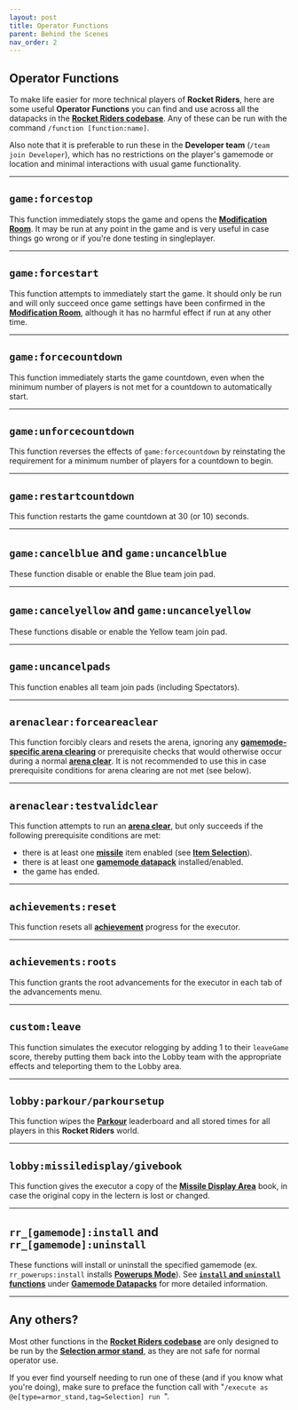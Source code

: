 ```yaml
---
layout: post
title: Operator Functions
parent: Behind the Scenes
nav_order: 2
---
```

**Operator Functions**
---

To make life easier for more technical players of **Rocket Riders**, here are some useful **Operator Functions** you can find and use across all the datapacks in the **[Rocket Riders codebase](https://github.com/ZeroniaServer/RocketRiders)**. Any of these can be run with the command `/function [function:name]`.

Also note that it is preferable to run these in the **Developer team** (`/team join Developer`), which has no restrictions on the player's gamemode or location and minimal interactions with usual game functionality.

---
## `game:forcestop`

This function immediately stops the game and opens the **[Modification Room](https://zeroniaserver.github.io/RocketRidersWiki/modification_room)**. It may be run at any point in the game and is very useful in case things go wrong or if you're done testing in singleplayer.

---
## `game:forcestart`

This function attempts to immediately start the game. It should only be run and will only succeed once game settings have been confirmed in the **[Modification Room](https://zeroniaserver.github.io/RocketRidersWiki/modification_room)**, although it has no harmful effect if run at any other time.

---
## `game:forcecountdown`

This function immediately starts the game countdown, even when the minimum number of players is not met for a countdown to automatically start.

---
## `game:unforcecountdown`

This function reverses the effects of `game:forcecountdown` by reinstating the requirement for a minimum number of players for a countdown to begin.

---
## `game:restartcountdown`

This function restarts the game countdown at 30 (or 10) seconds.

---
## `game:cancelblue` and `game:uncancelblue`

These function disable or enable the Blue team join pad.

---
## `game:cancelyellow` and `game:uncancelyellow`

These functions disable or enable the Yellow team join pad.

---
## `game:uncancelpads`

This function enables all team join pads (including Spectators).

---
## `arenaclear:forceareaclear`

This function forcibly clears and resets the arena, ignoring any **[gamemode-specific arena clearing](https://zeroniaserver.github.io/RocketRidersWiki/behind_the_scenes/gamemode_datapacks#arenaclear-folder)** or prerequisite checks that would otherwise occur during a normal **[arena clear](https://zeroniaserver.github.io/RocketRidersWiki/behind_the_scenes/arena_clearing)**. It is not recommended to use this in case prerequisite conditions for arena clearing are not met (see below).

---
## `arenaclear:testvalidclear`

This function attempts to run an **[arena clear](https://zeroniaserver.github.io/RocketRidersWiki/behind_the_scenes/arena_clearing)**, but only succeeds if the following prerequisite conditions are met:
- there is at least one **[missile](https://zeroniaserver.github.io/RocketRidersWiki/missiles)** item enabled (see **[Item Selection](https://zeroniaserver.github.io/RocketRidersWiki/modification_room/item_selection)**).
- there is at least one **[gamemode datapack](https://zeroniaserver.github.io/RocketRidersWiki/behind_the_scenes/gamemode_datapacks)** installed/enabled.
- the game has ended.

---
## `achievements:reset`

This function resets all **[achievement](https://zeroniaserver.github.io/RocketRidersWiki/achievements)** progress for the executor.

---
## `achievements:roots`

This function grants the root advancements for the executor in each tab of the advancements menu.

---
## `custom:leave`

This function simulates the executor relogging by adding 1 to their `leaveGame` score, thereby putting them back into the Lobby team with the appropriate effects and teleporting them to the Lobby area.

---
## `lobby:parkour/parkoursetup`

This function wipes the **[Parkour](https://zeroniaserver.github.io/RocketRidersWiki/misc/parkour)** leaderboard and all stored times for all players in this **Rocket Riders** world.

---
## `lobby:missiledisplay/givebook`

This function gives the executor a copy of the **[Missile Display Area](https://zeroniaserver.github.io/RocketRidersWiki/misc/missile_display_area)** book, in case the original copy in the lectern is lost or changed.

---
## `rr_[gamemode]:install` and `rr_[gamemode]:uninstall`

These functions will install or uninstall the specified gamemode (ex. `rr_powerups:install` installs **[Powerups Mode](https://zeroniaserver.github.io/RocketRidersWiki/gamemodes/powerups)**). See **[`install` and `uninstall` functions](https://zeroniaserver.github.io/RocketRidersWiki/behind_the_scenes/gamemode_datapacks#install-and-uninstall-functions)** under **[Gamemode Datapacks](https://zeroniaserver.github.io/RocketRidersWiki/behind_the_scenes/gamemode_datapacks)** for more detailed information.

---
## Any others?

Most other functions in the **[Rocket Riders codebase](https://github.com/ZeroniaServer/RocketRiders)** are only designed to be run by the **[Selection armor stand](https://zeroniaserver.github.io/RocketRidersWiki/behind_the_scenes/selection_armor_stand)**, as they are not safe for normal operator use.

If you ever find yourself needing to run one of these (and if you know what you're doing), make sure to preface the function call with "`/execute as @e[type=armor_stand,tag=Selection] run `".